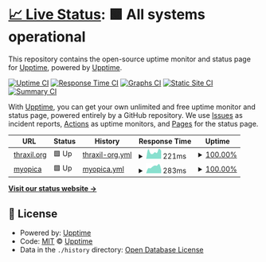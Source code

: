 # [📈 Live Status](https://upptime.github.io/upptime): <!--live status--> **🟩 All systems operational**

This repository contains the open-source uptime monitor and status page for [Upptime](https://upptime.js.org), powered by [Upptime](https://github.com/upptime/upptime).

[![Uptime CI](https://github.com/koj-co/upptime/workflows/Uptime%20CI/badge.svg)](https://github.com/koj-co/upptime/actions?query=workflow%3A%22Uptime+CI%22)
[![Response Time CI](https://github.com/koj-co/upptime/workflows/Response%20Time%20CI/badge.svg)](https://github.com/koj-co/upptime/actions?query=workflow%3A%22Response+Time+CI%22)
[![Graphs CI](https://github.com/koj-co/upptime/workflows/Graphs%20CI/badge.svg)](https://github.com/koj-co/upptime/actions?query=workflow%3A%22Graphs+CI%22)
[![Static Site CI](https://github.com/koj-co/upptime/workflows/Static%20Site%20CI/badge.svg)](https://github.com/koj-co/upptime/actions?query=workflow%3A%22Static+Site+CI%22)
[![Summary CI](https://github.com/koj-co/upptime/workflows/Summary%20CI/badge.svg)](https://github.com/koj-co/upptime/actions?query=workflow%3A%22Summary+CI%22)

With [Upptime](https://upptime.js.org), you can get your own unlimited and free uptime monitor and status page, powered entirely by a GitHub repository. We use [Issues](https://github.com/upptime/upptime/issues) as incident reports, [Actions](https://github.com/upptime/upptime/actions) as uptime monitors, and [Pages](https://upptime.github.io/upptime) for the status page.

<!--start: status pages-->
<!-- This summary is generated by Upptime (https://github.com/upptime/upptime) -->
<!-- Do not edit this manually, your changes will be overwritten -->
<!-- prettier-ignore -->
| URL | Status | History | Response Time | Uptime |
| --- | ------ | ------- | ------------- | ------ |
| <img alt="" src="https://favicons.githubusercontent.com/thraxil.org" height="13"> [thraxil.org](https://thraxil.org/) | 🟩 Up | [thraxil-org.yml](https://github.com/thraxil/thraxup/commits/master/history/thraxil-org.yml) | <details><summary><img alt="Response time graph" src="./graphs/thraxil-org/response-time-week.png" height="20"> 221ms</summary><br><a href="https://thraxil.github.io/thraxup/history/thraxil-org"><img alt="Response time 323" src="https://img.shields.io/endpoint?url=https%3A%2F%2Fraw.githubusercontent.com%2Fthraxil%2Fthraxup%2Fmaster%2Fapi%2Fthraxil-org%2Fresponse-time.json"></a><br><a href="https://thraxil.github.io/thraxup/history/thraxil-org"><img alt="24-hour response time 144" src="https://img.shields.io/endpoint?url=https%3A%2F%2Fraw.githubusercontent.com%2Fthraxil%2Fthraxup%2Fmaster%2Fapi%2Fthraxil-org%2Fresponse-time-day.json"></a><br><a href="https://thraxil.github.io/thraxup/history/thraxil-org"><img alt="7-day response time 221" src="https://img.shields.io/endpoint?url=https%3A%2F%2Fraw.githubusercontent.com%2Fthraxil%2Fthraxup%2Fmaster%2Fapi%2Fthraxil-org%2Fresponse-time-week.json"></a><br><a href="https://thraxil.github.io/thraxup/history/thraxil-org"><img alt="30-day response time 323" src="https://img.shields.io/endpoint?url=https%3A%2F%2Fraw.githubusercontent.com%2Fthraxil%2Fthraxup%2Fmaster%2Fapi%2Fthraxil-org%2Fresponse-time-month.json"></a><br><a href="https://thraxil.github.io/thraxup/history/thraxil-org"><img alt="1-year response time 323" src="https://img.shields.io/endpoint?url=https%3A%2F%2Fraw.githubusercontent.com%2Fthraxil%2Fthraxup%2Fmaster%2Fapi%2Fthraxil-org%2Fresponse-time-year.json"></a></details> | <details><summary><a href="https://thraxil.github.io/thraxup/history/thraxil-org">100.00%</a></summary><a href="https://thraxil.github.io/thraxup/history/thraxil-org"><img alt="All-time uptime 100.00%" src="https://img.shields.io/endpoint?url=https%3A%2F%2Fraw.githubusercontent.com%2Fthraxil%2Fthraxup%2Fmaster%2Fapi%2Fthraxil-org%2Fuptime.json"></a><br><a href="https://thraxil.github.io/thraxup/history/thraxil-org"><img alt="24-hour uptime 100.00%" src="https://img.shields.io/endpoint?url=https%3A%2F%2Fraw.githubusercontent.com%2Fthraxil%2Fthraxup%2Fmaster%2Fapi%2Fthraxil-org%2Fuptime-day.json"></a><br><a href="https://thraxil.github.io/thraxup/history/thraxil-org"><img alt="7-day uptime 100.00%" src="https://img.shields.io/endpoint?url=https%3A%2F%2Fraw.githubusercontent.com%2Fthraxil%2Fthraxup%2Fmaster%2Fapi%2Fthraxil-org%2Fuptime-week.json"></a><br><a href="https://thraxil.github.io/thraxup/history/thraxil-org"><img alt="30-day uptime 100.00%" src="https://img.shields.io/endpoint?url=https%3A%2F%2Fraw.githubusercontent.com%2Fthraxil%2Fthraxup%2Fmaster%2Fapi%2Fthraxil-org%2Fuptime-month.json"></a><br><a href="https://thraxil.github.io/thraxup/history/thraxil-org"><img alt="1-year uptime 100.00%" src="https://img.shields.io/endpoint?url=https%3A%2F%2Fraw.githubusercontent.com%2Fthraxil%2Fthraxup%2Fmaster%2Fapi%2Fthraxil-org%2Fuptime-year.json"></a></details>
| <img alt="" src="https://favicons.githubusercontent.com/myopica.org" height="13"> [myopica](https://myopica.org/) | 🟩 Up | [myopica.yml](https://github.com/thraxil/thraxup/commits/master/history/myopica.yml) | <details><summary><img alt="Response time graph" src="./graphs/myopica/response-time-week.png" height="20"> 283ms</summary><br><a href="https://thraxil.github.io/thraxup/history/myopica"><img alt="Response time 327" src="https://img.shields.io/endpoint?url=https%3A%2F%2Fraw.githubusercontent.com%2Fthraxil%2Fthraxup%2Fmaster%2Fapi%2Fmyopica%2Fresponse-time.json"></a><br><a href="https://thraxil.github.io/thraxup/history/myopica"><img alt="24-hour response time 163" src="https://img.shields.io/endpoint?url=https%3A%2F%2Fraw.githubusercontent.com%2Fthraxil%2Fthraxup%2Fmaster%2Fapi%2Fmyopica%2Fresponse-time-day.json"></a><br><a href="https://thraxil.github.io/thraxup/history/myopica"><img alt="7-day response time 283" src="https://img.shields.io/endpoint?url=https%3A%2F%2Fraw.githubusercontent.com%2Fthraxil%2Fthraxup%2Fmaster%2Fapi%2Fmyopica%2Fresponse-time-week.json"></a><br><a href="https://thraxil.github.io/thraxup/history/myopica"><img alt="30-day response time 327" src="https://img.shields.io/endpoint?url=https%3A%2F%2Fraw.githubusercontent.com%2Fthraxil%2Fthraxup%2Fmaster%2Fapi%2Fmyopica%2Fresponse-time-month.json"></a><br><a href="https://thraxil.github.io/thraxup/history/myopica"><img alt="1-year response time 327" src="https://img.shields.io/endpoint?url=https%3A%2F%2Fraw.githubusercontent.com%2Fthraxil%2Fthraxup%2Fmaster%2Fapi%2Fmyopica%2Fresponse-time-year.json"></a></details> | <details><summary><a href="https://thraxil.github.io/thraxup/history/myopica">100.00%</a></summary><a href="https://thraxil.github.io/thraxup/history/myopica"><img alt="All-time uptime 100.00%" src="https://img.shields.io/endpoint?url=https%3A%2F%2Fraw.githubusercontent.com%2Fthraxil%2Fthraxup%2Fmaster%2Fapi%2Fmyopica%2Fuptime.json"></a><br><a href="https://thraxil.github.io/thraxup/history/myopica"><img alt="24-hour uptime 100.00%" src="https://img.shields.io/endpoint?url=https%3A%2F%2Fraw.githubusercontent.com%2Fthraxil%2Fthraxup%2Fmaster%2Fapi%2Fmyopica%2Fuptime-day.json"></a><br><a href="https://thraxil.github.io/thraxup/history/myopica"><img alt="7-day uptime 100.00%" src="https://img.shields.io/endpoint?url=https%3A%2F%2Fraw.githubusercontent.com%2Fthraxil%2Fthraxup%2Fmaster%2Fapi%2Fmyopica%2Fuptime-week.json"></a><br><a href="https://thraxil.github.io/thraxup/history/myopica"><img alt="30-day uptime 100.00%" src="https://img.shields.io/endpoint?url=https%3A%2F%2Fraw.githubusercontent.com%2Fthraxil%2Fthraxup%2Fmaster%2Fapi%2Fmyopica%2Fuptime-month.json"></a><br><a href="https://thraxil.github.io/thraxup/history/myopica"><img alt="1-year uptime 100.00%" src="https://img.shields.io/endpoint?url=https%3A%2F%2Fraw.githubusercontent.com%2Fthraxil%2Fthraxup%2Fmaster%2Fapi%2Fmyopica%2Fuptime-year.json"></a></details>

<!--end: status pages-->

[**Visit our status website →**](https://upptime.github.io/upptime)

## 📄 License

- Powered by: [Upptime](https://github.com/upptime/upptime)
- Code: [MIT](./LICENSE) © [Upptime](https://upptime.js.org)
- Data in the `./history` directory: [Open Database License](https://opendatacommons.org/licenses/odbl/1-0/)
